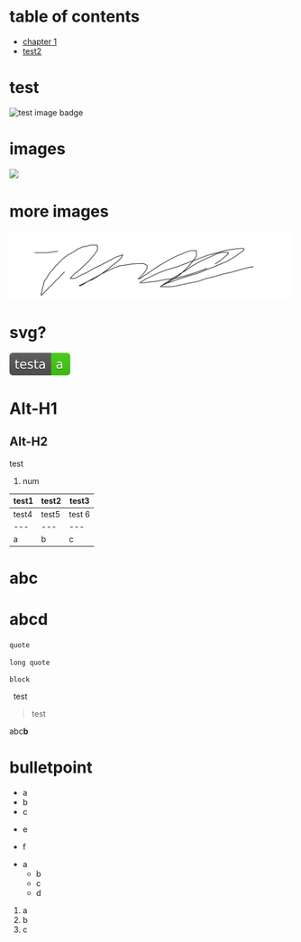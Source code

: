 # table of contents
* [chapter 1](#test)
* [test2](#bulletpoint)

# test
![test image badge](https://img.shields.io/badge/testA-abc-brightgreen.svg)

# images
![](https://user-images.githubusercontent.com/13199292/28075744-bfdc3008-669f-11e7-84b5-a0f3d405fec9.png)

# more images
![](https://github.com/JingwangTeh/test/blob/master/image/test1.png)

# svg?
![svg not supported](https://github.com/JingwangTeh/test/blob/master/image/testa-a-brightgreen.svg)

Alt-H1
======

Alt-H2
------


test
1. num


test1 | test2 | test3
--- | --- | ---
test4 | test5 | test 6
--- | --- | ---
a | b | c

abc
===

abcd
==

`quote`

`long quote`

```
block
```

` `test
> test

abc<b>b</b>

# bulletpoint

* a
* b
* c
+ e
- f

+ a
  - b
   - c
    - d

1. a
1. b
1. c
